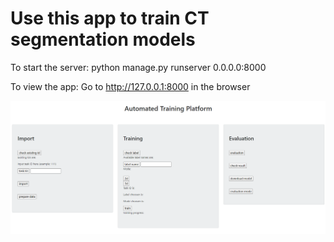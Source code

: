 # Use this app to train CT segmentation models

To start the server:
python manage.py runserver 0.0.0.0:8000

To view the app:
Go to http://127.0.0.1:8000 in the browser

![alt text](https://github.com/ALEX95GOGO/WebApp/blob/main/screenshot/overview.png?raw=true)
